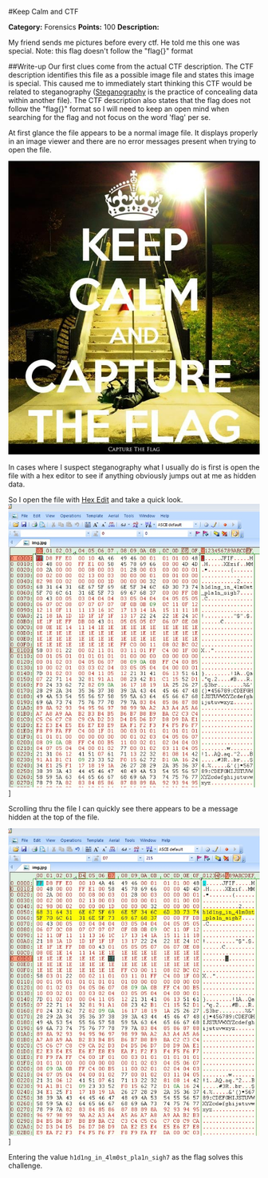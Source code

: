 
#Keep Calm and CTF

**Category:** Forensics 
**Points:** 100 
**Description:** 

My friend sends me pictures before every ctf. He told me this one was special.
Note: this flag doesn't follow the "flag{}" format

##Write-up
Our first clues come from the actual CTF description. The CTF description identifies this file as a possible image file and states this image is special. This caused me to immediately start thinking this CTF would be related to steganography ([Steganography](https://en.wikipedia.org/wiki/Steganography) is the practice of concealing data within another file). The CTF description also states that the flag does not follow the "flag{}" format so I will need to keep an open mind when searching for the flag and not focus on the word 'flag' per se. 

At first glance the file appears to be a normal image file. It displays properly in an image viewer and there are no error messages present when trying to open the file. 

![CTF Image](./Images/img.jpg)

In cases where I suspect steganography what I usually do is first is open the file with a hex editor to see if anything obviously jumps out at me as hidden data. 


So I open the file with [Hex Edit](http://www.hexedit.com) and take a quick look. 
![CTF Image](./Images/CTF2.jpg)]

Scrolling thru the file I can quickly see there appears to be a message hidden at the top of the file.

![CTF Image](./Images/CTF3.jpg)]

Entering the value ```h1d1ng_in_4lm0st_pla1n_sigh7``` as the flag solves this challenge.
